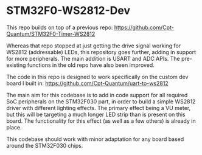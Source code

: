 # STM32F0-WS2812-Dev

This repo builds on top of a previous repo:
https://github.com/Cpt-Quantum/STM32F0-Timer-WS2812

Whereas that repo stopped at just getting the drive signal working for WS2812 (addressable) LEDs,
this repository goes further, adding in support for more peripherals. The main addition is USART and
ADC APIs. The pre-existing functions in the old repo have also been improved.

The code in this repo is designed to work specifically on the custom dev board I built in:
https://github.com/Cpt-Quantum/uart-to-ws2812

The main aim for this codebase is to add in code support for all required SoC peripherals on the
STM32F030 part, in order to build a simple WS2812 driver with different lighting effects. The
primary effect being a VU meter, but this will be targeting a much longer LED strip than is present
on this board. The functionality for this effect (as well as a few others) is already in place.

This codebase should work with minor adaptation for any board based around the STM32F030 chips.
